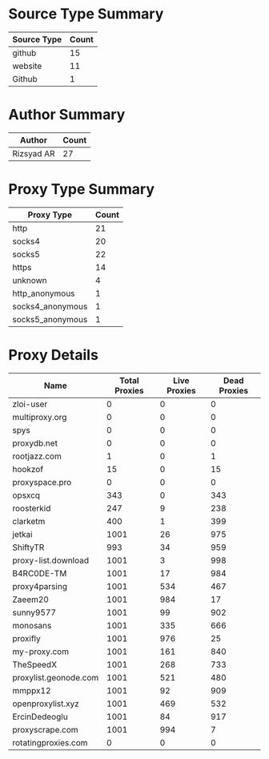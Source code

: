 # Source Type Summary

| Source Type | Count |
|-------------|-------|
| github | 15 |
| website | 11 |
| Github | 1 |


# Author Summary

| Author | Count |
|--------|-------|
| Rizsyad AR | 27 |


# Proxy Type Summary

| Proxy Type | Count |
|------------|-------|
| http | 21 |
| socks4 | 20 |
| socks5 | 22 |
| https | 14 |
| unknown | 4 |
| http_anonymous | 1 |
| socks4_anonymous | 1 |
| socks5_anonymous | 1 |


# Proxy Details

| Name | Total Proxies | Live Proxies | Dead Proxies |
|------|---------------|--------------|---------------|
| zloi-user | 0 | 0 | 0 |
| multiproxy.org | 0 | 0 | 0 |
| spys | 0 | 0 | 0 |
| proxydb.net | 0 | 0 | 0 |
| rootjazz.com | 1 | 0 | 1 |
| hookzof | 15 | 0 | 15 |
| proxyspace.pro | 0 | 0 | 0 |
| opsxcq | 343 | 0 | 343 |
| roosterkid | 247 | 9 | 238 |
| clarketm | 400 | 1 | 399 |
| jetkai | 1001 | 26 | 975 |
| ShiftyTR | 993 | 34 | 959 |
| proxy-list.download | 1001 | 3 | 998 |
| B4RC0DE-TM | 1001 | 17 | 984 |
| proxy4parsing | 1001 | 534 | 467 |
| Zaeem20 | 1001 | 984 | 17 |
| sunny9577 | 1001 | 99 | 902 |
| monosans | 1001 | 335 | 666 |
| proxifly | 1001 | 976 | 25 |
| my-proxy.com | 1001 | 161 | 840 |
| TheSpeedX | 1001 | 268 | 733 |
| proxylist.geonode.com | 1001 | 521 | 480 |
| mmppx12 | 1001 | 92 | 909 |
| openproxylist.xyz | 1001 | 469 | 532 |
| ErcinDedeoglu | 1001 | 84 | 917 |
| proxyscrape.com | 1001 | 994 | 7 |
| rotatingproxies.com | 0 | 0 | 0 |
